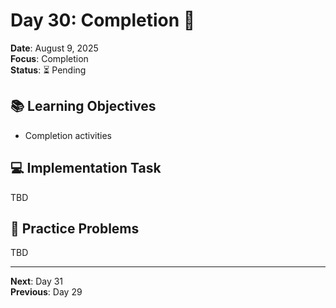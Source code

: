 # Day 30: Completion 🎯

**Date**: August 9, 2025  
**Focus**: Completion  
**Status**: ⏳ Pending  

## 📚 Learning Objectives
- Completion activities

## 💻 Implementation Task
TBD

## 🧮 Practice Problems
TBD

---
**Next**: Day 31  
**Previous**: Day 29
